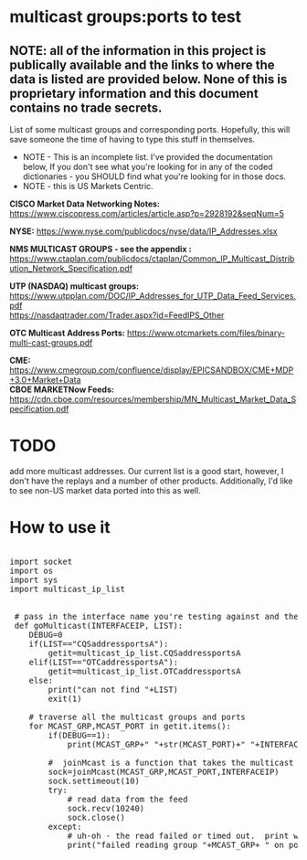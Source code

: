 # multicast groups:ports to test

## NOTE: all of the information in this project is publically available and the links to where the data is listed are provided below. None of this is proprietary information and this document contains no trade secrets.  

List of some multicast groups and corresponding ports. Hopefully, this will save someone the time of having to type this stuff in  themselves.  
  * NOTE - This is an incomplete list. I've provided the documentation below, If you don't see what you're looking for in any of the coded dictionaries - you SHOULD find what you're looking for in those docs.
  * NOTE - this is US Markets Centric. 

<b>CISCO Market Data Networking Notes:</b> https://www.ciscopress.com/articles/article.asp?p=2928192&seqNum=5


<b>NYSE:</b> https://www.nyse.com/publicdocs/nyse/data/IP_Addresses.xlsx<br>
      
<b>NMS MULTICAST GROUPS - see the appendix :</b>
https://www.ctaplan.com/publicdocs/ctaplan/Common_IP_Multicast_Distribution_Network_Specification.pdf<br>

<b>UTP (NASDAQ) multicast groups:</b>    https://www.utpplan.com/DOC/IP_Addresses_for_UTP_Data_Feed_Services.pdf<br>
                                         https://nasdaqtrader.com/Trader.aspx?id=FeedIPS_Other<br>

<b>OTC Multicast Address Ports:</b> https://www.otcmarkets.com/files/binary-multi-cast-groups.pdf<br>

<b>CME:</b> https://www.cmegroup.com/confluence/display/EPICSANDBOX/CME+MDP+3.0+Market+Data<br>
<b>CBOE MARKETNow Feeds:</b> https://cdn.cboe.com/resources/membership/MN_Multicast_Market_Data_Specification.pdf

# TODO
add more multicast addresses.  Our current list is a good start, however, I don't have the replays and a number of other products. Additionally, I'd like to see non-US market data ported into this as well.   

# How to use it
<pre>

import socket
import os
import sys
import multicast_ip_list

 
 # pass in the interface name you're testing against and the list (the dictionary name)
 def goMulticast(INTERFACEIP, LIST):
    DEBUG=0
    if(LIST=="CQSaddressportsA"):
        getit=multicast_ip_list.CQSaddressportsA
    elif(LIST=="OTCaddressportsA"):
        getit=multicast_ip_list.OTCaddressportsA
    else:
        print("can not find "+LIST)
        exit(1)

    # traverse all the multicast groups and ports
    for MCAST_GRP,MCAST_PORT in getit.items():
        if(DEBUG==1):
            print(MCAST_GRP+" "+str(MCAST_PORT)+" "+INTERFACEIP)
 
        #  joinMcast is a function that takes the multicast group, port and local interface ip address and makes a socket connection
        sock=joinMcast(MCAST_GRP,MCAST_PORT,INTERFACEIP)
        sock.settimeout(10)
        try:
            # read data from the feed
            sock.recv(10240)
            sock.close()
        except:
            # uh-oh - the read failed or timed out.  print which group/port/list failed
            print("failed reading group "+MCAST_GRP+ " on port "+str(MCAST_PORT)+" and interface: "+INTERFACEIP+" ("+LIST+")")
 
</pre>
